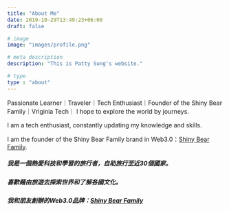 ```yaml
---
title: "About Me"
date: 2019-10-29T13:49:23+06:00
draft: false

# image
image: "images/profile.png"

# meta description
description: "This is Patty Sung's website."

# type
type : "about"
---
```

Passionate Learner｜Traveler｜Tech Enthusiast｜Founder of the Shiny Bear Family｜Vriginia Tech｜
I hope to explore the world by journeys.

I am a tech enthusiast, constantly updating my knowledge and skills.

I am the founder of the Shiny Bear Family brand in Web3.0：[Shiny Bear Family](https://linktr.ee/shinybearfamily?utm_source=linktree_admin_share).

##### 我是一個熱愛科技和學習的旅行者，自助旅行至近30個國家。

##### 喜歡藉由旅遊去探索世界和了解各國文化。

##### 我和朋友創辦的Web3.0品牌：[Shiny Bear Family](https://linktr.ee/shinybearfamily?utm_source=linktree_admin_share)